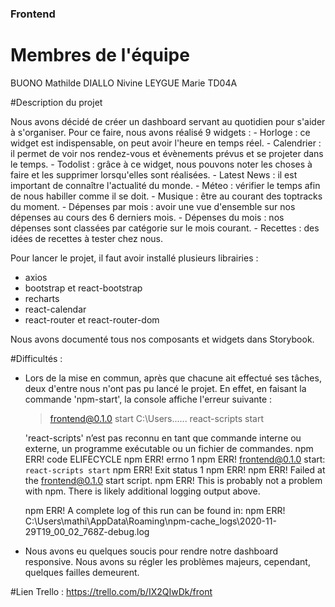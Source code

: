 ### Frontend ###

# Membres de l'équipe

BUONO Mathilde
DIALLO Nivine
LEYGUE Marie
TD04A

#Description du projet

Nous avons décidé de créer un dashboard servant au quotidien pour s'aider à s'organiser. Pour ce faire, nous avons réalisé 9 widgets :
	- Horloge : ce widget est indispensable, on peut avoir l'heure en temps réel.
	- Calendrier : il permet de voir nos rendez-vous et évènements prévus et se projeter dans le temps.
	- Todolist : grâce à ce widget, nous pouvons noter les choses à faire et les supprimer lorsqu'elles sont réalisées.
	- Latest News : il est important de connaître l'actualité du monde.
	- Méteo : vérifier le temps afin de nous habiller comme il se doit.
	- Musique : être au courant des toptracks du moment.
	- Dépenses par mois : avoir une vue d'ensemble sur nos dépenses au cours des 6 derniers mois.
	- Dépenses du mois : nos dépenses sont classées par catégorie sur le mois courant.
	- Recettes : des idées de recettes à tester chez nous.

Pour lancer le projet, il faut avoir installé plusieurs librairies :

- axios
- bootstrap et react-bootstrap
- recharts
- react-calendar
- react-router et react-router-dom

Nous avons documenté tous nos composants et widgets dans Storybook.

#Difficultés :

- Lors de la mise en commun, après que chacune ait effectué ses tâches, deux d'entre nous n'ont pas pu lancé le projet. En effet, en faisant la commande 'npm-start', la console affiche l'erreur suivante :

	> frontend@0.1.0 start C:\Users\......
	> react-scripts start

	'react-scripts' n’est pas reconnu en tant que commande interne
	ou externe, un programme exécutable ou un fichier de commandes.
	npm ERR! code ELIFECYCLE
	npm ERR! errno 1
	npm ERR! frontend@0.1.0 start: `react-scripts start`
	npm ERR! Exit status 1
	npm ERR!
	npm ERR! Failed at the frontend@0.1.0 start script.
	npm ERR! This is probably not a problem with npm. There is likely additional logging output above.

	npm ERR! A complete log of this run can be found in:
	npm ERR! C:\Users\mathi\AppData\Roaming\npm-cache\_logs\2020-11-29T19_00_02_768Z-debug.log

- Nous avons eu quelques soucis pour rendre notre dashboard responsive. Nous avons su régler les problèmes majeurs, cependant, quelques failles demeurent.

#Lien Trello : https://trello.com/b/IX2QIwDk/front


